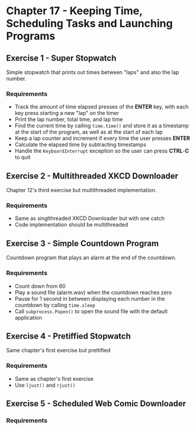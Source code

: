 # Chapter 17 - Keeping Time, Scheduling Tasks and Launching Programs

## Exercise 1 - Super Stopwatch

Simple stopwatch that prints out times between "laps" and also the lap number.

### Requirements
- Track the amount of time elapsed presses of the __ENTER__ key, with each key press starting a new "lap" on the timer
- Print the lap number, total time, and lap time
- Find the current time by calling `time.time()` and store it as a timestamp at the start of the program, as well as at the start of each lap
- Keep a lap counter and increment if every time the user presses __ENTER__
- Calculate the elapsed time by subtracting timestamps
- Handle the `KeyboardInterrupt` exception so the user can press __CTRL__-__C__ to quit

## Exercise 2 - Multithreaded XKCD Downloader

Chapter 12's third exercise but multithreaded implementation.

### Requirements
- Same as singlthreaded XKCD Downloader but with one catch
- Code implementation should be multithreaded

## Exercise 3 - Simple Countdown Program

Countdown program that plays an alarm at the end of the countdown.

### Requirements
- Count down from 60
- Play a sound file (alarm.wav) when the countdown reaches zero
- Pause for 1 second in between displaying each number in the countdown by calling `time.sleep`
- Call `subprocess.Popen()` to open the sound file with the default application

## Exercise 4 - Pretiffied Stopwatch

Same chapter's first exercise but prettified

### Requirements
- Same as chapter's first exercise
- Use `ljust()` and `rjust()`

## Exercise 5 - Scheduled Web Comic Downloader

### Requirements